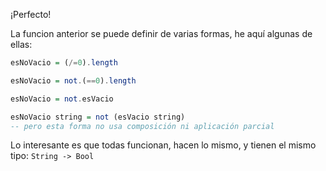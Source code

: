 ¡Perfecto!

La funcion anterior se puede definir de varias formas, he aquí algunas de ellas: 

```haskell
esNoVacio = (/=0).length

esNoVacio = not.(==0).length

esNoVacio = not.esVacio

esNoVacio string = not (esVacio string) 
-- pero esta forma no usa composición ni aplicación parcial
```

Lo interesante es que todas funcionan, hacen lo mismo, y tienen el mismo tipo: `String -> Bool`